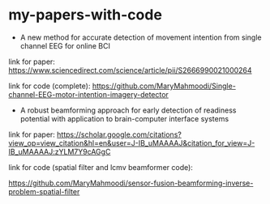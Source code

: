 # my-papers-with-code



* A new method for accurate detection of movement intention from single channel EEG for online BCI




link for paper:
https://www.sciencedirect.com/science/article/pii/S2666990021000264


link for code (complete):
https://github.com/MaryMahmoodi/Single-channel-EEG-motor-intention-imagery-detector











* A robust beamforming approach for early detection of readiness potential with application to brain-computer interface systems



link for paper:
https://scholar.google.com/citations?view_op=view_citation&hl=en&user=J-IB_uMAAAAJ&citation_for_view=J-IB_uMAAAAJ:zYLM7Y9cAGgC

link for code (spatial filter and lcmv beamformer code):

https://github.com/MaryMahmoodi/sensor-fusion-beamforming-inverse-problem-spatial-filter
